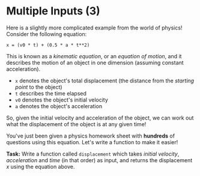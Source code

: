 # Multiple Inputs (3)

Here is a slightly more complicated example from the world of physics! Consider the following equation:

`x = (v0 * t) + (0.5 * a * t**2)`

This is known as a *kinematic equation*, or an *equation of motion*, and it describes the motion of an object in one dimension (assuming constant acceleration).

* `x` denotes the object's total displacement (the distance from the *starting point* to the object)
* `t` describes the time elapsed
* `v0` denotes the object's initial velocity
* `a` denotes the object's acceleration

So, given the initial velocity and acceleration of the object, we can work out what the displacement of the object is at any given time!

You've just been given a physics homework sheet with **hundreds** of questions using this equation. Let's write a function to make it easier!

**Task:** Write a function called `displacement` which takes *initial velocity*, *acceleration* and *time* (in that order) as input, and returns the displacement *x* using the equation above.
